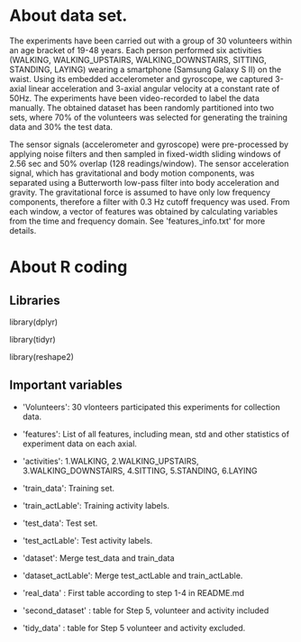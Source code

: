 # About data set.
The experiments have been carried out with a group of 30 volunteers within an age bracket of 19-48 years. Each person performed six 
activities (WALKING, WALKING_UPSTAIRS, WALKING_DOWNSTAIRS, SITTING, STANDING, LAYING) wearing a smartphone (Samsung Galaxy S II) on the waist. Using its embedded accelerometer and gyroscope, we captured 3-axial linear acceleration and 3-axial angular velocity at a constant rate of 50Hz. The experiments have been video-recorded to label the data manually. The obtained dataset has been randomly partitioned into two sets, where 70% of the volunteers was selected for generating the training data and 30% the test data. 


The sensor signals (accelerometer and gyroscope) were pre-processed by applying noise filters and then sampled in fixed-width sliding windows of 2.56 sec and 50% overlap (128 readings/window). The sensor acceleration signal, which has gravitational and body motion components, was separated using a Butterworth low-pass filter into body acceleration and gravity. The gravitational force is assumed to have only low frequency components, therefore a filter with 0.3 Hz cutoff frequency was used. From each window, a vector of features was obtained by calculating variables from the time and frequency domain. See 'features_info.txt' for more details.


# About R coding

## Libraries

 library(dplyr)
 
 library(tidyr)
 
 library(reshape2)

## Important variables

- 'Volunteers': 30 vlonteers participated this experiments for collection data.

- 'features': List of all features, including mean, std and other statistics of experiment data on each axial.

- 'activities': 1.WALKING, 2.WALKING_UPSTAIRS, 3.WALKING_DOWNSTAIRS, 4.SITTING, 5.STANDING, 6.LAYING

- 'train_data': Training set.

- 'train_actLable': Training activity labels.

- 'test_data': Test set.

- 'test_actLable': Test activity labels.

- 'dataset': Merge test_data and train_data

- 'dataset_actLable': Merge test_actLable and train_actLable.

- 'real_data' : First table according to step 1-4 in README.md

- 'second_dataset' : table for Step 5, volunteer and activity included

- 'tidy_data' : table for Step 5 volunteer and activity excluded.

